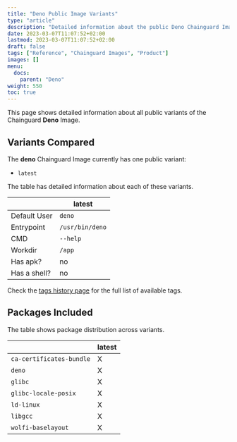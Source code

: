 ```yaml
---
title: "Deno Public Image Variants"
type: "article"
description: "Detailed information about the public Deno Chainguard Image variants"
date: 2023-03-07T11:07:52+02:00
lastmod: 2023-03-07T11:07:52+02:00
draft: false
tags: ["Reference", "Chainguard Images", "Product"]
images: []
menu:
  docs:
    parent: "Deno"
weight: 550
toc: true
---
```


This page shows detailed information about all public variants of the Chainguard **Deno** Image.

## Variants Compared
The **deno** Chainguard Image currently has one public variant: 

- `latest`

The table has detailed information about each of these variants.

|              | latest          |
|--------------|-----------------|
| Default User | `deno`          |
| Entrypoint   | `/usr/bin/deno` |
| CMD          | `--help`        |
| Workdir      | `/app`          |
| Has apk?     | no              |
| Has a shell? | no              |

Check the [tags history page](/chainguard/chainguard-images/reference/deno/tags_history/) for the full list of available tags.

## Packages Included
The table shows package distribution across variants.

|                          | latest |
|--------------------------|--------|
| `ca-certificates-bundle` | X      |
| `deno`                   | X      |
| `glibc`                  | X      |
| `glibc-locale-posix`     | X      |
| `ld-linux`               | X      |
| `libgcc`                 | X      |
| `wolfi-baselayout`       | X      |
